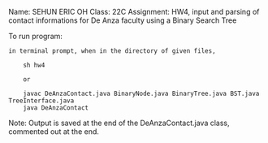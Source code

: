 Name: SEHUN ERIC OH
Class: 22C 
Assignment: HW4, input and parsing of contact informations for De Anza faculty using a Binary Search Tree

To run program:

	in terminal prompt, when in the directory of given files, 

		sh hw4

		or 

		javac DeAnzaContact.java BinaryNode.java BinaryTree.java BST.java TreeInterface.java
		java DeAnzaContact


Note: Output is saved at the end of the DeAnzaContact.java class, commented out at the end.